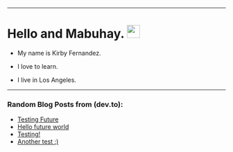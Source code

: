 
<img src="https://komarev.com/ghpvc/?username=kirbygit&style=flat-square&color=blue" alt=""/>

---
<h1>
  Hello and Mabuhay.
  <img src="https://media.giphy.com/media/hvRJCLFzcasrR4ia7z/giphy.gif" width="30px"/>
</h1>

- My name is Kirby Fernandez.

- I love to learn.

- I live in Los Angeles.

---

### Random Blog Posts from (dev.to):
<!-- BLOG-POST-LIST:START -->
- [Testing Future](https://dev.to/ben/testing-future-11f3)
- [Hello future world](https://dev.to/ben/hello-future-world-4p9d)
- [Testing!](https://dev.to/ben/testing-1pgh)
- [Another test :&rpar;](https://dev.to/ben/another-test--38nf)
<!-- BLOG-POST-LIST:END -->
